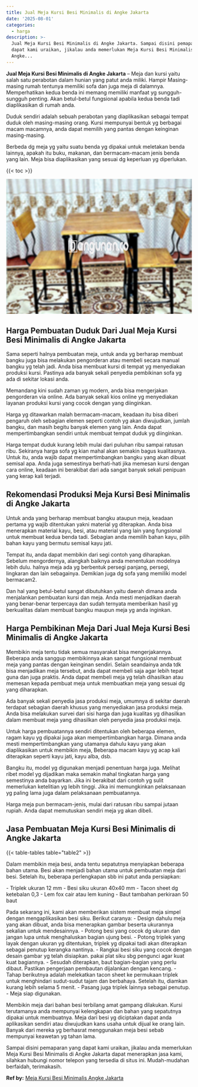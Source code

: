 ```yaml
---
title: Jual Meja Kursi Besi Minimalis di Angke Jakarta
date: '2025-08-01'
categories:
  - harga
description: >-
  Jual Meja Kursi Besi Minimalis di Angke Jakarta. Sampai disini pemaparan yang
  dapat kami uraikan, jikalau anda memerlukan Meja Kursi Besi Minimalis di
  Angke...
---
```


**Jual Meja Kursi Besi Minimalis di Angke Jakarta** – Meja dan kursi yaitu salah satu perabotan dalam hunian yang patut anda miliki. Hampir Masing-masing rumah tentunya memiliki sofa dan juga meja di dalamnya. Memperhatikan kedua benda ini memang memiliki manfaat yg sungguh-sungguh penting. Akan betul-betul fungsional apabila kedua benda tadi diaplikasikan di rumah anda.

Duduk sendiri adalah sebuah perabotan yang diaplikasikan sebagai tempat duduk oleh masing-masing orang. Kursi mempunyai bentuk yg berbagai macam macamnya, anda dapat memilih yang pantas dengan keinginan masing-masing.

Berbeda dg meja yg yaitu suatu benda yg dipakai untuk meletakan benda lainnya, apakah itu buku, makanan, dan bermacam-macam jenis benda yang lain. Meja bisa diaplikasikan yang sesuai dg keperluan yg diperlukan.

{{< toc >}}

![Jual Meja Kursi Besi Minimalis di Angke Jakarta](/images/jual-meja-besi-murah08.png)

## Harga Pembuatan Duduk Dari Jual Meja Kursi Besi Minimalis di Angke Jakarta

Sama seperti halnya pembuatan meja, untuk anda yg berharap membuat bangku juga bisa melakukan pengorderan atau membeli secara manual bangku yg telah jadi. Anda bisa membuat kursi di tempat yg menyediakan produksi kursi. Pastinya ada banyak sekali penyedia pembikinan sofa yg ada di sekitar lokasi anda.

Memandang kini sudah zaman yg modern, anda bisa mengerjakan pengorderan via online. Ada banyak sekali kios online yg menyediakan layanan produksi kursi yang cocok dengan yang diinginkan.

Harga yg ditawarkan malah bermacam-macam, keadaan itu bisa diberi pengaruh oleh sebagian elemen seperti contoh yg akan diwujudkan, jumlah bangku, dan masih begitu banyak elemen yang lain. Anda dapat mempertimbangkan sendiri untuk membuat tempat duduk yg diinginkan.

Harga tempat duduk kurang lebih mulai dari puluhan ribu sampai ratusan ribu. Sekiranya harga sofa yg kian mahal akan semakin bagus kualitasnya. Untuk itu, anda wajib dapat mempertimbangkan bangku yang akan dibuat semisal apa. Anda juga semestinya berhati-hati jika memesan kursi dengan cara online, keadaan ini berakibat dari ada sangat banyak sekali penipuan yang kerap kali terjadi.

## Rekomendasi Produksi Meja Kursi Besi Minimalis di Angke Jakarta

Untuk anda yang berharap membuat bangku ataupun meja, keadaan pertama yg wajib ditentukan yakni material yg diterapkan. Anda bisa menerapkan material kayu, besi, atau material yang lain yang fungsional untuk membuat kedua benda tadi. Sebagian anda memilih bahan kayu, pilih bahan kayu yang bermutu semisal kayu jati.

Tempat itu, anda dapat membikin dari segi contoh yang diharapkan. Sebelum mengordernya, alangkah baiknya anda menentukan modelnya lebih dulu. halnya meja ada yg berbentuk persegi panjang, persegi, lingkaran dan lain sebagainya. Demikian juga dg sofa yang memiliki model bermacam2.

Dan hal yang betul-betul sangat dibutuhkan yaitu daerah dimana anda menjalankan pembuatan kursi dan meja. Anda mesti menjadikan daerah yang benar-benar terpercaya dan sudah ternyata memberikan hasil yg berkualitas dalam membuat bangku maupun meja yg anda inginkan.

## Harga Pembikinan Meja Dari Jual Meja Kursi Besi Minimalis di Angke Jakarta

Membikin meja tentu tidak semua masyarakat bisa mengerjakannya. Beberapa anda sanggup membikinnya akan sangat fungsional membuat meja yang pantas dengan keinginan sendiri. Selain seandainya anda tdk bisa menjadikan meja tersebut, anda dapat membeli saja agar lebih tepat guna dan juga praktis. Anda dapat membeli meja yg telah dihasilkan atau memesan kepada pembuat meja untuk membuatkan meja yang sesuai dg yang diharapkan.

Ada banyak sekali penyedia jasa produksi meja, umumnya di sekitar daerah terdapat sebagian daerah khusus yang menyediakan jasa produksi meja. Anda bisa melakukan survei dari sisi harga dan juga kualitas yg dihasilkan dalam membuat meja yang dihasilkan oleh penyedia jasa produksi meja.

Untuk harga pembuatannya sendiri ditentukan oleh beberapa elemen, ragam kayu yg dipakai juga akan mempertimbangkan harga. Dimana anda mesti mempertimbangkan yang utamanya dahulu kayu yang akan diaplikasikan untuk membikin meja, Beberapa macam kayu yg acap kali diterapkan seperti kayu jati, kayu alba, dsb.

Bangku itu, model yg digunakan menjadi penentuan harga juga. Melihat ribet model yg dijadikan maka semakin mahal tingkatan harga yang semestinya anda bayarkan. Jika ini berakibat dari contoh yg sulit memerlukan ketelitian yg lebih tinggi. Jika ini memungkinkan pelaksanaan yg paling lama juga dalam pelaksanaan pembuatannya.

Harga meja pun bermacam-jenis, mulai dari ratusan ribu sampai jutaan rupiah. Anda dapat memutuskan sendiri meja yg akan dibeli.

## Jasa Pembuatan Meja Kursi Besi Minimalis di Angke Jakarta

{{< table-tables table="table2" >}}

Dalam membikin meja besi, anda tentu sepatutnya menyiapkan beberapa bahan utama. Besi akan menjadi bahan utama untuk pembuatan meja dari besi. Setelah itu, beberapa perlengkapan sbb ini patut anda persiapkan:

\- Triplek ukuran 12 mm - Besi siku ukuran 40x40 mm - Tacon sheet dg ketebalan 0,3 - Lem fox cair atau lem kuning - Baut tambahan perkiraan 50 baut

Pada sekarang ini, kami akan memberikan sistem membuat meja simpel dengan mengaplikasikan besi siku. Berikut caranya: - Design dahulu meja yang akan dibuat, anda bisa menerapkan gambar beserta ukurannya sekalian untuk mendesainnya. - Potong besi yang cocok dg ukuran dan jangan lupa untuk menghaluskan bagian ujung besi. - Potong triplek yang layak dengan ukuran yg ditentukan, triplek yg dipakai tadi akan diterapkan sebagai penutup kerangka nantinya. - Rangkai besi siku yang cocok dengan desain gambar yg telah disiapkan. pakai plat siku sbg pengunci agar kuat kuat bagiannya. - Sesudah diterapkan, baut bagian-bagian yang perlu dibaut. Pastikan pengerjaan pembautan dijalankan dengan kencang. - Tahap berikutnya adalah melekatkan tacon sheet ke permukaan triplek untuk menghindari sudut-sudut tajam dan berbahaya. Setelah itu, diamkan kurang lebih selama 5 menit. - Pasang juga triplek lainnya sebagai penutup. - Meja siap digunakan.

Membikin meja dari bahan besi terbilang amat gampang dilakukan. Kursi terutamanya anda mempunyai kelengkapan dan bahan yang sepatutnya dipakai untuk membuatnya. Meja dari besi yg diciptakan dapat anda aplikasikan sendiri atau diwujudkan kans usaha untuk dijual ke orang lain. Banyak dari mereka yg berhasrat menggunakan meja besi sebab mempunyai keawetan yg tahan lama.

Sampai disini pemaparan yang dapat kami uraikan, jikalau anda memerlukan Meja Kursi Besi Minimalis di Angke Jakarta dapat menerapkan jasa kami, silahkan hubungi nomor telepon yang tersedia di situs ini. Mudah-mudahan berfaidah, terimakasih.

**Ref by:** [Meja Kursi Besi Minimalis Angke Jakarta](https://id.wikipedia.org/wiki/Meja)
